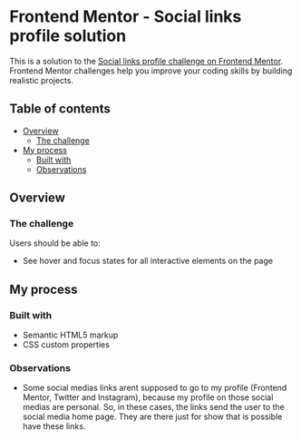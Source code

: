 # Frontend Mentor - Social links profile solution

This is a solution to the [Social links profile challenge on Frontend Mentor](https://www.frontendmentor.io/challenges/social-links-profile-UG32l9m6dQ). Frontend Mentor challenges help you improve your coding skills by building realistic projects. 

## Table of contents

- [Overview](#overview)
  - [The challenge](#the-challenge)
- [My process](#my-process)
  - [Built with](#built-with)
  - [Observations](#observations)

## Overview

### The challenge

Users should be able to:

- See hover and focus states for all interactive elements on the page

## My process

### Built with

- Semantic HTML5 markup
- CSS custom properties

### Observations

- Some social medias links arent supposed to go to my profile (Frontend Mentor, Twitter and Instagram), because my profile on those social medias are personal. So, in these cases, the links send the user to the social media home page. They are there just for show that is possible have these links.